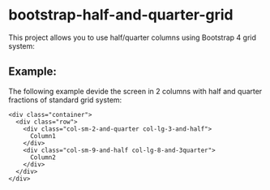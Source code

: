 # bootstrap-half-and-quarter-grid
This project allows you to use half/quarter columns using Bootstrap 4 grid system:

Example:
--------

The following example devide the screen in 2 columns with half and quarter fractions of standard grid system:

````
<div class="container">
  <div class="row">
    <div class="col-sm-2-and-quarter col-lg-3-and-half">
      Column1
    </div>
    <div class="col-sm-9-and-half col-lg-8-and-3quarter">
      Column2
    </div>
  </div>
</div>
````
